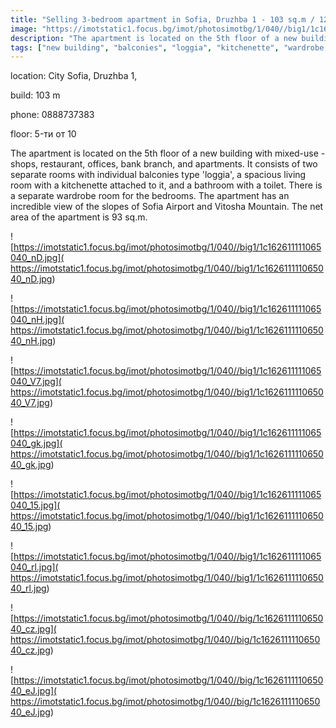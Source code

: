 ```yaml
---
title: "Selling 3-bedroom apartment in Sofia, Druzhba 1 - 103 sq.m / 1260 EUR per sq.m :: imot.bg Ad"
image: "https://imotstatic1.focus.bg/imot/photosimotbg/1/040//big1/1c162611111065040_ey.jpg"
description: "The apartment is located on the 5th floor of a new building with mixed-use - shops, restaurant, offices, bank branch, and apartments. It consists of two separate rooms with individual balconies type 'loggia', a spacious living room with a kitchenette attached to it, and a bathroom with a toilet. There is a separate wardrobe room for the bedrooms. The apartment has an incredible view of the slopes of Sofia Airport and Vitosha Mountain. The net area of the apartment is 93 sq.m."
tags: ["new building", "balconies", "loggia", "kitchenette", "wardrobe room", "mountain view"]
---
```


location: City Sofia, Druzhba 1,

build: 103 m

phone: 0888737383

floor: 5-ти от 10

The apartment is located on the 5th floor of a new building with mixed-use - shops, restaurant, offices, bank branch, and apartments. It consists of two separate rooms with individual balconies type 'loggia', a spacious living room with a kitchenette attached to it, and a bathroom with a toilet. There is a separate wardrobe room for the bedrooms. The apartment has an incredible view of the slopes of Sofia Airport and Vitosha Mountain. The net area of the apartment is 93 sq.m.


![https://imotstatic1.focus.bg/imot/photosimotbg/1/040//big1/1c162611111065040_nD.jpg]( https://imotstatic1.focus.bg/imot/photosimotbg/1/040//big1/1c162611111065040_nD.jpg)


![https://imotstatic1.focus.bg/imot/photosimotbg/1/040//big1/1c162611111065040_nH.jpg]( https://imotstatic1.focus.bg/imot/photosimotbg/1/040//big1/1c162611111065040_nH.jpg)


![https://imotstatic1.focus.bg/imot/photosimotbg/1/040//big1/1c162611111065040_V7.jpg]( https://imotstatic1.focus.bg/imot/photosimotbg/1/040//big1/1c162611111065040_V7.jpg)


![https://imotstatic1.focus.bg/imot/photosimotbg/1/040//big1/1c162611111065040_gk.jpg]( https://imotstatic1.focus.bg/imot/photosimotbg/1/040//big1/1c162611111065040_gk.jpg)


![https://imotstatic1.focus.bg/imot/photosimotbg/1/040//big1/1c162611111065040_15.jpg]( https://imotstatic1.focus.bg/imot/photosimotbg/1/040//big1/1c162611111065040_15.jpg)


![https://imotstatic1.focus.bg/imot/photosimotbg/1/040//big1/1c162611111065040_rl.jpg]( https://imotstatic1.focus.bg/imot/photosimotbg/1/040//big1/1c162611111065040_rl.jpg)


![https://imotstatic1.focus.bg/imot/photosimotbg/1/040//big/1c162611111065040_cz.jpg]( https://imotstatic1.focus.bg/imot/photosimotbg/1/040//big/1c162611111065040_cz.jpg)


![https://imotstatic1.focus.bg/imot/photosimotbg/1/040//big/1c162611111065040_eJ.jpg]( https://imotstatic1.focus.bg/imot/photosimotbg/1/040//big/1c162611111065040_eJ.jpg)


